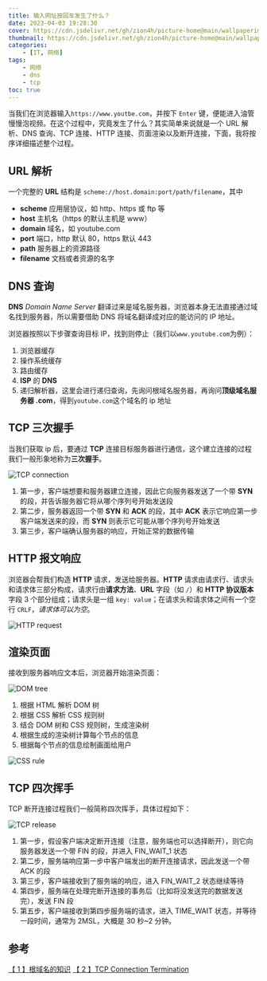 ```yaml
---
title: 输入网址按回车发生了什么？
date: 2023-04-03 19:28:30
cover: https://cdn.jsdelivr.net/gh/zion4h/picture-home@main/wallpaperimg1005.jpg
thumbnail: https://cdn.jsdelivr.net/gh/zion4h/picture-home@main/wallpaperimg1005.jpg
categories: 
    - [IT, 网络]
tags: 
    - 网络
    - dns
    - tcp
toc: true
---
```

当我们在浏览器输入`https://www.youtbe.com`，并按下 `Enter` 键，便能进入油管慢慢泡视频。在这个过程中，究竟发生了什么？其实简单来说就是一个 URL 解析、DNS 查询、TCP 连接、HTTP 连接、页面渲染以及断开连接，下面，我将按序详细描述整个过程。
<!-- more -->

## URL 解析

一个完整的 **URL** 结构是 `scheme://host.domain:port/path/filename`，其中

- **scheme** 应用层协议，如 http、https 或 ftp 等
- **host** 主机名（https 的默认主机是 www）
- **domain** 域名，如 youtube.com
- **port** 端口，http 默认 80，https 默认 443
- **path** 服务器上的资源路径
- **filename** 文档或者资源的名字

## DNS 查询

**DNS** *Domain Name Server* 翻译过来是域名服务器，浏览器本身无法直接通过域名找到服务器，所以需要借助 DNS 将域名翻译成对应的能访问的 IP 地址。

浏览器按照以下步骤查询目标 IP，找到则停止（我们以`www.youtube.com`为例）：

1. 浏览器缓存
2. 操作系统缓存
3. 路由缓存
4. **ISP** 的 **DNS**
5. 递归解析器，这里会进行递归查询，先询问根域名服务器，再询问**顶级域名服务器 .com**，得到`youtube.com`这个域名的 ip 地址

## TCP 三次握手

当我们获取 ip 后，要通过 **TCP** 连接目标服务器进行通信，这个建立连接的过程我们一般形象地称为**三次握手**。

![TCP connection](https://cdn.jsdelivr.net/gh/zion4h/picture-home@main/TCP-connection.png)

1. 第一步，客户端想要和服务器建立连接，因此它向服务器发送了一个带 **SYN** 的段，并告诉服务器它将从哪个序列号开始发送段
2. 第二步，服务器返回一个带 **SYN** 和 **ACK** 的段，其中 **ACK** 表示它响应第一步客户端发送来的段，而 **SYN** 则表示它可能从哪个序列号开始发送
3. 第三步，客户端确认服务器的响应，开始正常的数据传输

## HTTP 报文响应

浏览器会帮我们构造 **HTTP** 请求，发送给服务器。**HTTP** 请求由请求行、请求头和请求体三部分构成，请求行由**请求方法**、**URL** 字段（如 `/`）和 **HTTP 协议版本** 字段 3 个部分组成；请求头是一组 `key: value`；在请求头和请求体之间有一个空行 `CRLF`，*请求体可以为空*。

![HTTP request](https://cdn.jsdelivr.net/gh/zion4h/picture-home@main/https-request.webp)

## 渲染页面

接收到服务器响应文本后，浏览器开始渲染页面：

![DOM tree](https://cdn.jsdelivr.net/gh/zion4h/picture-home@main/1200px-DOM-model.svg.png)

1. 根据 HTML 解析 DOM 树
2. 根据 CSS 解析 CSS 规则树
3. 结合 DOM 树和 CSS 规则树，生成渲染树
4. 根据生成的渲染树计算每个节点的信息
5. 根据每个节点的信息绘制画面给用户

![CSS rule](https://cdn.jsdelivr.net/gh/zion4h/picture-home@main/css-rule.svg)

## TCP 四次挥手

TCP 断开连接过程我们一般简称四次挥手，具体过程如下：

![TCP release](https://cdn.jsdelivr.net/gh/zion4h/picture-home@main/tcp-release.png)

1. 第一步，假设客户端决定断开连接（注意，服务端也可以选择断开），则它向服务器发送一个带 FIN 的段，并进入 FIN_WAIT_1 状态
2. 第二步，服务端响应第一步中客户端发出的断开连接请求，因此发送一个带 ACK 的段
3. 第三步，客户端接收到了服务端的响应，进入 FIN_WAIT_2 状态继续等待
4. 第四步，服务端在处理完断开连接的事务后（比如将没发送完的数据发送完），发送 FIN 段
5. 第五步，客户端接收到第四步服务端的请求，进入 TIME_WAIT 状态，并等待一段时间，通常为 2MSL，大概是 30 秒~2 分钟。

## 参考

[【 1 】根域名的知识](https://www.ruanyifeng.com/blog/2018/05/root-domain.html)
[【 2 】TCP Connection Termination](https://www.geeksforgeeks.org/tcp-connection-termination/#)

